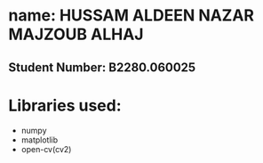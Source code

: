 # name: HUSSAM ALDEEN NAZAR MAJZOUB ALHAJ
## Student Number: B2280.060025
# Libraries used:
- numpy
- matplotlib
- open-cv(cv2)